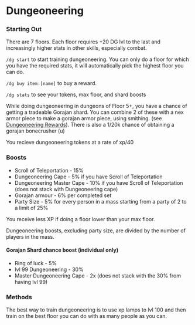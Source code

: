# Dungeoneering

### Starting Out

There are 7 floors. Each floor requires +20 DG lvl to the last and increasingly higher stats in other skills, especially combat.

`/dg start` to start training dungeoneering. You can only do a floor for which you have the required stats, it will automatically pick the highest floor you can do.

`/dg buy item:[name]` to buy a reward.

`/dg stats` to see your tokens, max floor, and shard boosts

While doing dungeoneering in dungeons of Floor 5+, you have a chance of getting a tradeable Gorajan shard. You can combine 2 of these with a nex armor piece to make a gorajan armor piece, using smithing. (see [Dungeoneering Rewards](dg-rewards.md)). There is also a 1/20k chance of obtaining a gorajan bonecrusher (u)

You recieve dungeoneering tokens at a rate of xp/40

### Boosts

* Scroll of Teleportation - 15%
* Dungeoneering Cape - 5% if you have Scroll of Teleportation
* Dungeoneering Master Cape - 10% if you have Scroll of Teleportation (does not stack with Dungeoneering cape)
* Gorajan armour - 6% per completed set
* Party Size - 5% for every person in a mass starting from a party of 2 to a limit of 25%

You receive less XP if doing a floor lower than your max floor.

Dungeoneering boosts, excluding party size, are divided by the number of players in the mass.

#### Gorajan Shard chance boost (individual only)

* Ring of luck - 5%
* lvl 99 Dungeoneering - 30%
* Master Dungeoneering Cape - 2x (does not stack with the 30% from having lvl 99)

### Methods

The best way to train dungeoneering is to use xp lamps to lvl 100 and then train on the best floor you can do with as many people as you can.
